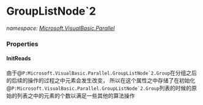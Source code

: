 ﻿# GroupListNode`2
_namespace: <a href="#" onClick="load('/docs/Microsoft.VisualBasic.Parallel/index.md')">Microsoft.VisualBasic.Parallel</a>_






### Properties

#### InitReads
由于@``P:Microsoft.VisualBasic.Parallel.GroupListNode`2.Group``在分组之后的后续的操作的过程之中元素会发生改变，
 所以在这个属性之中存储了在初始化@``P:Microsoft.VisualBasic.Parallel.GroupListNode`2.Group``列表的时候的原始的列表之中的元素的个数以满足一些其他的算法操作

